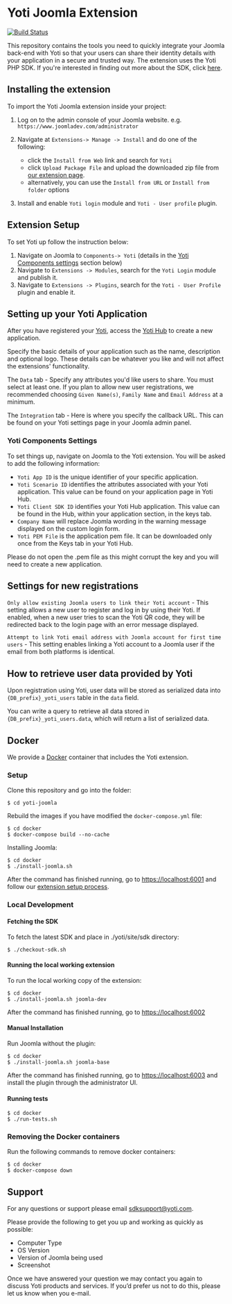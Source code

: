 # Yoti Joomla Extension

[![Build Status](https://travis-ci.com/getyoti/yoti-joomla.svg?branch=master)](https://travis-ci.com/getyoti/yoti-joomla)

This repository contains the tools you need to quickly integrate your Joomla back-end with Yoti so that your users can share their identity details with your application in a secure and trusted way. The extension uses the Yoti PHP SDK. If you're interested in finding out more about the SDK, click [here](https://github.com/getyoti/yoti-php-sdk).

## Installing the extension

To import the Yoti Joomla extension inside your project:

1. Log on to the admin console of your Joomla website. e.g. `https://www.joomladev.com/administrator`
2. Navigate at `Extensions-> Manage -> Install` and do one of the following:

    * click the `Install from Web` link and search for `Yoti`
    * click `Upload Package File` and upload the downloaded zip file from [our extension page](https://extensions.joomla.org/extensions/extension/access-a-security/yoti/).
    * alternatively, you can use the `Install from URL` or `Install from folder` options

3. Install and enable `Yoti login` module and `Yoti - User profile` plugin.

## Extension Setup

To set Yoti up follow the instruction below:

1. Navigate on Joomla to `Components-> Yoti` (details in the [Yoti Components settings](#yoti-components-settings) section below)
2. Navigate to `Extensions -> Modules`, search for the `Yoti Login` module and publish it.
3. Navigate to `Extensions -> Plugins`, search for the `Yoti - User Profile` plugin and enable it.

## Setting up your Yoti Application

After you have registered your [Yoti](https://www.yoti.com/), access the [Yoti Hub](https://hub.yoti.com) to create a new application.

Specify the basic details of your application such as the name, description and optional logo. These details can be whatever you like and will not affect the extensions' functionality.

The `Data` tab - Specify any attributes you'd like users to share. You must select at least one. If you plan to allow new user registrations, we recommended choosing `Given Name(s)`, `Family Name` and `Email Address` at a minimum.

The `Integration` tab - Here is where you specify the callback URL. This can be found on your Yoti settings page in your Joomla admin panel.

### Yoti Components Settings

To set things up, navigate on Joomla to the Yoti extension.
You will be asked to add the following information:

* `Yoti App ID` is the unique identifier of your specific application.
* `Yoti Scenario ID` identifies the attributes associated with your Yoti application. This value can be found on your application page in Yoti Hub.
* `Yoti Client SDK ID` identifies your Yoti Hub application. This value can be found in the Hub, within your application section, in the keys tab.
* `Company Name` will replace Joomla wording in the warning message displayed on the custom login form.
* `Yoti PEM File` is the application pem file. It can be downloaded only once from the Keys tab in your Yoti Hub.

Please do not open the .pem file as this might corrupt the key and you will need to create a new application.

## Settings for new registrations

`Only allow existing Joomla users to link their Yoti account` - This setting allows a new user to register and log in by using their Yoti. If enabled, when a new user tries to scan the Yoti QR code, they will be redirected back to the login page with an error message displayed.

`Attempt to link Yoti email address with Joomla account for first time users` - This setting enables linking a Yoti account to a Joomla user if the email from both platforms is identical.

## How to retrieve user data provided by Yoti
Upon registration using Yoti, user data will be stored as serialized data into `{DB_prefix}_yoti_users` table in the `data` field.

You can write a query to retrieve all data stored in `{DB_prefix}_yoti_users.data`, which will return a list of serialized data.

## Docker

We provide a [Docker](https://docs.docker.com/) container that includes the Yoti extension.

### Setup

Clone this repository and go into the folder:

```shell
$ cd yoti-joomla
```

Rebuild the images if you have modified the `docker-compose.yml` file:

```shell
$ cd docker
$ docker-compose build --no-cache
```

Installing Joomla:

```shell
$ cd docker
$ ./install-joomla.sh
```

After the command has finished running, go to [https://localhost:6001](https://localhost:6001) 
and follow our [extension setup process](#extension-setup).

### Local Development

#### Fetching the SDK

To fetch the latest SDK and place in ./yoti/site/sdk directory:

```shell
$ ./checkout-sdk.sh
```

#### Running the local working extension

To run the local working copy of the extension:

```shell
$ cd docker
$ ./install-joomla.sh joomla-dev
```

After the command has finished running, go to <https://localhost:6002>

#### Manual Installation

Run Joomla without the plugin:

```shell
$ cd docker
$ ./install-joomla.sh joomla-base
```

After the command has finished running, go to <https://localhost:6003> and install the plugin
through the administrator UI.

#### Running tests

```shell
$ cd docker
$ ./run-tests.sh
```

### Removing the Docker containers

Run the following commands to remove docker containers:

```shell
$ cd docker
$ docker-compose down
```

## Support

For any questions or support please email [sdksupport@yoti.com](mailto:sdksupport@yoti.com).

Please provide the following to get you up and working as quickly as possible:

- Computer Type
- OS Version
- Version of Joomla being used
- Screenshot

Once we have answered your question we may contact you again to discuss Yoti products and services. If you’d prefer us not to do this, please let us know when you e-mail.
